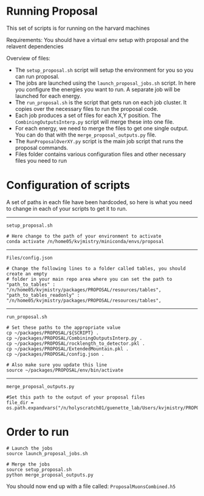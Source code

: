 # Running Proposal

This set of scripts is for running on the harvard machines

Requirements:
You should have a virtual env setup with proposal and the relavent dependencies

Overview of files:
- The `setup_proposal.sh` script will setup the environment for you so you can run
proposal.
- The jobs are launched using the `launch_proposal_jobs.sh` script. In here you 
configure the energies you want to run. A separate job will be launched for 
each energy.
- The `run_proposal.sh` is the script that gets run on each job cluster. It copies
over the necessary files to run the proposal code. 
- Each job produces a set of files for each X,Y position. The `CombiningOutputsInterp.py`
script will merge these into one file.
- For each energy, we need to merge the files to get one single output. You can
do that with the `merge_proposal_outputs.py` file. 
- The `RunProposalOverXY.py` script is the main job script that runs the proposal commands.
- Files folder contains various configuration files and other necessary files you need to run

# Configuration of scripts
A set of paths in each file have been hardcoded, so here is what you need to change
in each of your scripts to get it to run.

-----

`setup_proposal.sh`
```
# Here change to the path of your environment to activate
conda activate /n/home05/kvjmistry/miniconda/envs/proposal
```
-----

`Files/config.json`
```
# Change the following lines to a folder called tables, you should create an empty 
# folder in your main repo area where you can set the path to
"path_to_tables" : "/n/home05/kvjmistry/packages/PROPOSAL/resources/tables",
"path_to_tables_readonly" : "/n/home05/kvjmistry/packages/PROPOSAL/resources/tables",
```
----

`run_proposal.sh`
```
# Set these paths to the appropriate value
cp ~/packages/PROPOSAL/${SCRIPT} .
cp ~/packages/PROPOSAL/CombiningOutputsInterp.py .
cp ~/packages/PROPOSAL/rocklength_to_detector.pkl .
cp ~/packages/PROPOSAL/ExtendedMountain.pkl .
cp ~/packages/PROPOSAL/config.json .

# Also make sure you update this line
source ~/packages/PROPOSAL/env/bin/activate

```

----

`merge_proposal_outputs.py`
```
#Set this path to the output of your proposal files
file_dir = os.path.expandvars("/n/holyscratch01/guenette_lab/Users/kvjmistry/PROPOSAL/*/")
```

# Order to run
```
# Launch the jobs
source launch_proposal_jobs.sh

# Merge the jobs
source setup_proposal.sh
python merge_proposal_outputs.py
```

You should now end up with a file called:
`ProposalMuonsCombined.h5`